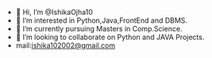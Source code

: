 - 👋 Hi, I’m @IshikaOjha10
- 👀 I’m interested in Python,Java,FrontEnd and DBMS.
- 🌱 I’m currently pursuing Masters in Comp.Science.
- 💞️ I’m looking to collaborate on Python  and JAVA Projects.
- mail:ishika102002@gmail.com
  


<!---
IshikaOjha10/IshikaOjha10 is a ✨ special ✨ repository because its `README.md` (this file) appears on your GitHub profile.
You can click the Preview link to take a look at your changes.
--->
